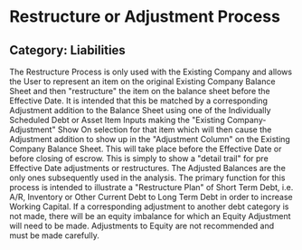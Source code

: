 # Restructure or Adjustment Process
## Category: Liabilities
The Restructure Process is only used with the Existing Company and allows the User to represent an item on the original Existing Company Balance Sheet and then "restructure" the item on the balance sheet before the Effective Date. It is intended that this be matched by a corresponding Adjustment addition to the Balance Sheet using one of the Individually Scheduled  Debt or Asset Item Inputs making the "Existing Company-Adjustment" Show On selection for that item which will then cause the Adjustment addition to show up in the "Adjustment Column" on the Existing Company Balance Sheet. This will take place before the Effective Date or before closing of escrow. This is simply to show a "detail trail" for pre Effective Date adjustments or restructures. The Adjusted Balances are the only ones subsequently used in the analysis.
The primary function for this process is intended to illustrate a "Restructure Plan" of Short Term Debt, i.e. A/R, Inventory or Other Current Debt to Long Term Debt in order to increase Working Capital.
If a corresponding adjustment to another debt category is not made, there will be an equity imbalance for which an Equity Adjustment will need to be made. Adjustments to Equity are not recommended and must be made carefully.
